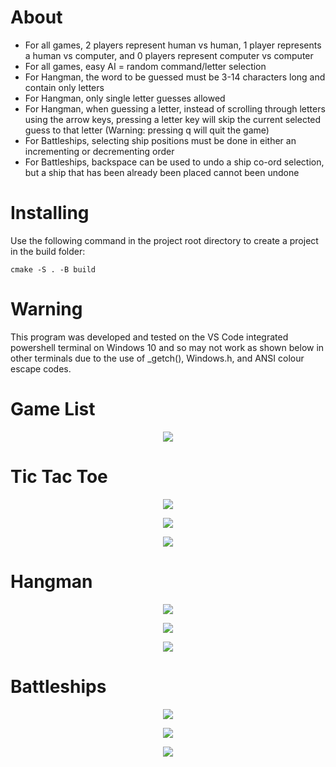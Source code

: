 # About
* For all games, 2 players represent human vs human, 1 player represents a human vs computer, and 0 players represent computer vs computer
* For all games, easy AI = random command/letter selection
* For Hangman, the word to be guessed must be 3-14 characters long and contain only letters
* For Hangman, only single letter guesses allowed
* For Hangman, when guessing a letter, instead of scrolling through letters using the arrow keys, pressing a letter key will skip the current selected guess to that letter (Warning: pressing q will quit the game)
* For Battleships, selecting ship positions must be done in either an incrementing or decrementing order
* For Battleships, backspace can be used to undo a ship co-ord selection, but a ship that has been already been placed cannot been undone

# Installing
Use the following command in the project root directory to create a project in the build folder:
```
cmake -S . -B build
```

# Warning
This program was developed and tested on the VS Code integrated powershell terminal on Windows 10 and so may not work as shown below in other terminals due to the use of _getch(), Windows.h, and ANSI colour escape codes.

# Game List
<p align="center">
    <img src="screenshots/main menu.png">
</p>

# Tic Tac Toe
<p align="center">
    <img src="screenshots/tic tac toe playing.png">
</p>
<p align="center">
    <img src="screenshots/tic tac toe.gif">
</p>
<p align="center">
    <img src="screenshots/tic tac toe game over.png">
</p>

# Hangman
<p align="center">
    <img src="screenshots/hangman playing.png">
</p>
<p align="center">
    <img src="screenshots/hangman.gif">
</p>
<p align="center">
    <img src="screenshots/hangman game over.png">
</p>

# Battleships
<p align="center">
    <img src="screenshots/battleships playing.png">
</p>
<p align="center">
    <img src="screenshots/battleships.gif">
</p>
<p align="center">
    <img src="screenshots/battleships game over.png">
</p>
